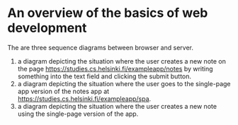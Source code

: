 # An overview of the basics of web development

The are three sequence diagrams between browser and server.    
1. a diagram depicting the situation where the user creates a new note on the page https://studies.cs.helsinki.fi/exampleapp/notes by writing something into the text field and clicking the submit button.
2. a diagram depicting the situation where the user goes to the single-page app version of the notes app at https://studies.cs.helsinki.fi/exampleapp/spa.
3. a diagram depicting the situation where the user creates a new note using the single-page version of the app.
